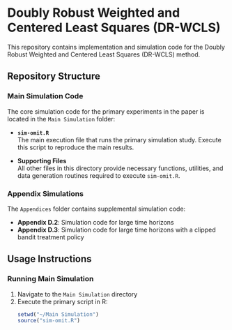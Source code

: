 # Doubly Robust Weighted and Centered Least Squares (DR-WCLS)

This repository contains implementation and simulation code for the Doubly Robust Weighted and Centered Least Squares (DR-WCLS) method.

## Repository Structure

### Main Simulation Code
The core simulation code for the primary experiments in the paper is located in the `Main Simulation` folder:

- **`sim-omit.R`**  
  The main execution file that runs the primary simulation study. Execute this script to reproduce the main results.

- **Supporting Files**  
  All other files in this directory provide necessary functions, utilities, and data generation routines required to execute `sim-omit.R`.

### Appendix Simulations
The `Appendices` folder contains supplemental simulation code:
- **Appendix D.2**: Simulation code for large time horizons
- **Appendix D.3**: Simulation code for large time horizons with a clipped bandit treatment policy

## Usage Instructions

### Running Main Simulation
1. Navigate to the `Main Simulation` directory
2. Execute the primary script in R:
   ```R
   setwd("~/Main Simulation")
   source("sim-omit.R")